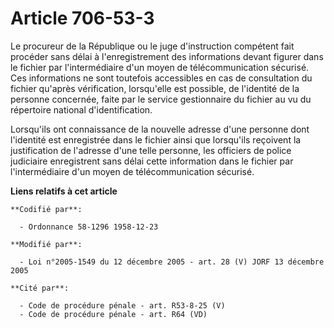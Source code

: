 # Article 706-53-3

Le procureur de la République ou le juge d'instruction compétent fait procéder sans délai à l'enregistrement des informations
devant figurer dans le fichier par l'intermédiaire d'un moyen de télécommunication sécurisé. Ces informations ne sont
toutefois accessibles en cas de consultation du fichier qu'après vérification, lorsqu'elle est possible, de l'identité de la
personne concernée, faite par le service gestionnaire du fichier au vu du répertoire national d'identification.

Lorsqu'ils ont connaissance de la nouvelle adresse d'une personne dont l'identité est enregistrée dans le fichier ainsi que
lorsqu'ils reçoivent la justification de l'adresse d'une telle personne, les officiers de police judiciaire enregistrent sans
délai cette information dans le fichier par l'intermédiaire d'un moyen de télécommunication sécurisé.

**Liens relatifs à cet article**

	**Codifié par**:

	  - Ordonnance 58-1296 1958-12-23

	**Modifié par**:

	  - Loi n°2005-1549 du 12 décembre 2005 - art. 28 (V) JORF 13 décembre 2005

	**Cité par**:

	  - Code de procédure pénale - art. R53-8-25 (V)
	  - Code de procédure pénale - art. R64 (VD)
